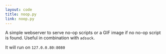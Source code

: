 ```yaml
---
layout: code
title: noop.py
link: noop.py
---
```


A simple webserver to serve no-op scripts or a GIF image if no no-op script is
found. Useful in combination with `adsuck`.

It will run on `127.0.0.80:8080`
